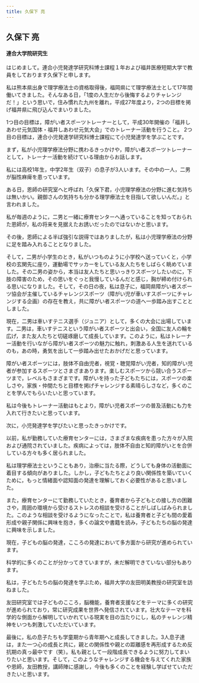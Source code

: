 ```yaml
---
title: 久保下 亮
---
```


## 久保下 亮 

#### 連合大学院研究生

はじめまして。連合小児発達学研究科博士課程１年および福井医療短期大学で教員をしております久保下と申します。

私は熊本県出身で理学療法士の資格取得後，福岡県にて理学療法士として17年間働いてきました。そんなある日，「1度の人生だから後悔するよりチャレンジだ！」という思いで，住み慣れた九州を離れ，平成27年度より，2つの目標を掲げ福井県に飛び込んでまいりました。

1つ目の目標は，障がい者スポーツトレーナーとして，平成30年開催の「福井しあわせ元気国体・福井しあわせ元気大会」でのトレーナー活動を行うこと。
2つ目の目標は，連合小児発達学研究科博士課程にて小児発達学を学ぶことです。

まず，私が小児理学療法分野に携わるきっかけや，障がい者スポーツトレーナーとして，トレーナー活動を続けている理由からお話します。

私には高校1年生，中学2年生（双子）の息子が3人います。その中の一人，二男が脳性麻痺を患っています。

ある日，恩師の研究室へと呼ばれ「久保下君，小児理学療法の分野に進む気持ちは無いかい。親御さんの気持ちも分かる理学療法士を目指して欲しいんだ。」と言われました。

私が毎週のように，二男と一緒に療育センターへ通っていることを知っておられた恩師が，私の将来を見据えたお誘いだったのではないかと思います。

その後，恩師による半ば強引な説得ではありましたが，私は小児理学療法の分野に足を踏み入れることとなりました。

そして，二男が小学生のとき，私がいつものように小学校へ送っていくと，小学校の玄関先に座り，運動場でサッカーをしている友人たちをしばらく眺めていました。その二男の姿から，本当は友人たちと思いっきりスポーツしたいのに，下肢の障害のため，その思いをぐっと我慢しているんだと感じ，胸が締め付けられる思いになりました。そして，その日の夜，私は息子に，福岡県障がい者スポーツ協会が主催しているチャレンジスポーツ（障がい児が車いすスポーツにチャレンジする企画）の存在を教え，共に障がい者スポーツの道へ一歩踏み出すこととしました。

現在，二男は車いすテニス選手（ジュニア）として，多くの大会に出場しています。二男は，車いすテニスという障がい者スポーツと出会い，全国に友人の輪を広げ，また友人たちと切磋琢磨して成長しています。このように，私はトレーナー活動を行いながら障がい者スポーツの魅力に触れ，刺激ある人生を送れているのも，あの時，勇気を出して一歩踏み出せたおかげだと思っています。

障がい者スポーツには，肢体不自由児者，視覚・聴覚障がい児者，知的障がい児者が参加するスポーツとさまざまあります。楽しむスポーツから競い合うスポーツまで，レベルもさまざまです。障がいを持った子どもたちには，スポーツの楽しさや，家族・仲間たちと目標を掲げチャレンジする素晴らしさなど，多くのことを学んでもらいたいと思っています。

私は今後もトレーナー活動はもとより，障がい児者スポーツの普及活動にも力を入れて行きたいと思っています。

次に，小児発達学を学びたいと思ったきっかけです。

以前，私が勤務していた療育センターには，さまざまな疾病を患った方々が入院および通院されていました。疾病によっては，肢体不自由と知的障がいとを合併している方々も多く居られました。

私は理学療法士ということもあり，治療に当たる際，どうしても身体の活動面に着目する傾向がありました。しかし，子どもたちとより良い関係性を築いていくために，もっと情緒面や認知面の発達を理解しておく必要性があると思いました。

また，療育センターにて勤務していたとき，養育者から子どもとの接し方の困難さや，周囲の環境から受けるストレスの相談を受けることがしばしばみられました。このような相談を受けるようになったことで，私は養育者と子ども間の愛着形成や親子関係に興味を抱き，多くの論文や書籍を読み，子どもたちの脳の発達に興味を示しました。

現在，子どもの脳の発達，こころの発達において多方面から研究が進められています。

科学的に多くのことが分かってきていますが，未だ解明できていない部分もあります。

私は，子どもたちの脳の発達を学ぶため，福井大学の友田明美教授の研究室を訪ねました。

友田研究室では子どものこころ，脳機能，養育者支援などをテーマに多くの研究が進められており，常に研究成果を世界へ発信されています。壮大なテーマを科学的な側面から解明していかれている現実を目の当たりにし，私のチャレンジ精神をいつも刺激していただいています。

最後に，私の息子たちも学童期から青年期へと成長してきました。3人息子達は，また一つ心の成長と共に，親との関係性や親との距離感を再形成するため反抗期の真っ最中です（笑）。私も親として一段階成長できるように努力してまいりたいと思います。そして，このようなチャレンジする機会を与えてくれた家族や恩師，友田教授，講師陣に感謝し，今後も多くのことを経験し学ばせていただきたいと思います。
